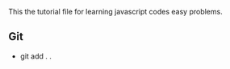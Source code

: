 This the tutorial file for learning javascript codes easy problems.


## Git
  - git add .
    . 
   
